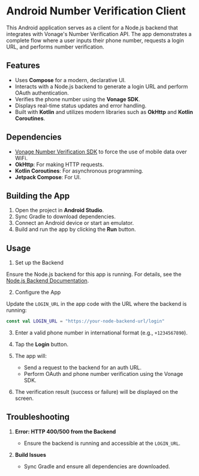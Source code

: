 # Android Number Verification Client
 
This Android application serves as a client for a Node.js backend that
integrates with Vonage's Number Verification API. The app demonstrates a
complete flow where a user inputs their phone number, requests a login URL, and
performs number verification.

## Features

- Uses **Compose** for a modern, declarative UI.
- Interacts with a Node.js backend to generate a login URL and perform OAuth authentication.
- Verifies the phone number using the **Vonage SDK**.
- Displays real-time status updates and error handling.
- Built with **Kotlin** and utilizes modern libraries such as **OkHttp** and **Kotlin Coroutines**.

## Dependencies

- [Vonage Number Verification SDK](https://github.com/Vonage/number-verification-sdk-android) to force the use of mobile data over WiFi.
- **OkHttp**: For making HTTP requests.
- **Kotlin Coroutines**: For asynchronous programming.
- **Jetpack Compose**: For UI.


## Building the App

1. Open the project in **Android Studio**.
2. Sync Gradle to download dependencies.
3. Connect an Android device or start an emulator.
4. Build and run the app by clicking the **Run** button.


## Usage 

1. Set up the Backend

Ensure the Node.js backend for this app is running. For details, see the [Node.js Backend Documentation](https://github.com/alnacle/demo-number-verification-android-node/server).

2. Configure the App

Update the `LOGIN_URL` in the app code with the URL where the backend is running:

```kotlin
const val LOGIN_URL = "https://your-node-backend-url/login"
```
3. Enter a valid phone number in international format (e.g., `+1234567890`).

4. Tap the **Login** button.

5. The app will:
   - Send a request to the backend for an auth URL.
   - Perform OAuth and phone number verification using the Vonage SDK.

6. The verification result (success or failure) will be displayed on the screen.


## Troubleshooting

1. **Error: HTTP 400/500 from the Backend**
   - Ensure the backend is running and accessible at the `LOGIN_URL`.

2. **Build Issues**
   - Sync Gradle and ensure all dependencies are downloaded.


